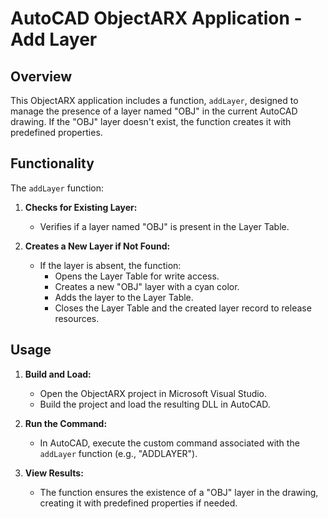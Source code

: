 # AutoCAD ObjectARX Application - Add Layer

## Overview

This ObjectARX application includes a function, `addLayer`, designed to manage the presence of a layer named "OBJ" in the current AutoCAD drawing. If the "OBJ" layer doesn't exist, the function creates it with predefined properties.

## Functionality

The `addLayer` function:

1. **Checks for Existing Layer:**
   - Verifies if a layer named "OBJ" is present in the Layer Table.

2. **Creates a New Layer if Not Found:**
   - If the layer is absent, the function:
     - Opens the Layer Table for write access.
     - Creates a new "OBJ" layer with a cyan color.
     - Adds the layer to the Layer Table.
     - Closes the Layer Table and the created layer record to release resources.

## Usage

1. **Build and Load:**
   - Open the ObjectARX project in Microsoft Visual Studio.
   - Build the project and load the resulting DLL in AutoCAD.

2. **Run the Command:**
   - In AutoCAD, execute the custom command associated with the `addLayer` function (e.g., "ADDLAYER").

3. **View Results:**
   - The function ensures the existence of a "OBJ" layer in the drawing, creating it with predefined properties if needed.